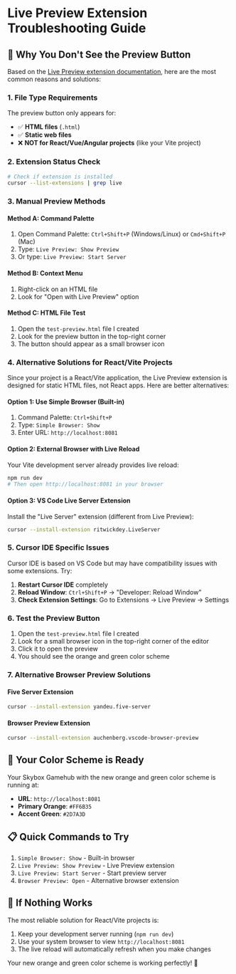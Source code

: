 # Live Preview Extension Troubleshooting Guide

## 🎯 **Why You Don't See the Preview Button**

Based on the [Live Preview extension documentation](https://marketplace.visualstudio.com/items?itemName=ms-vscode.live-server), here are the most common reasons and solutions:

### **1. File Type Requirements**
The preview button only appears for:
- ✅ **HTML files** (`.html`)
- ✅ **Static web files**
- ❌ **NOT for React/Vue/Angular projects** (like your Vite project)

### **2. Extension Status Check**
```bash
# Check if extension is installed
cursor --list-extensions | grep live
```

### **3. Manual Preview Methods**

#### **Method A: Command Palette**
1. Open Command Palette: `Ctrl+Shift+P` (Windows/Linux) or `Cmd+Shift+P` (Mac)
2. Type: `Live Preview: Show Preview`
3. Or type: `Live Preview: Start Server`

#### **Method B: Context Menu**
1. Right-click on an HTML file
2. Look for "Open with Live Preview" option

#### **Method C: HTML File Test**
1. Open the `test-preview.html` file I created
2. Look for the preview button in the top-right corner
3. The button should appear as a small browser icon

### **4. Alternative Solutions for React/Vite Projects**

Since your project is a React/Vite application, the Live Preview extension is designed for static HTML files, not React apps. Here are better alternatives:

#### **Option 1: Use Simple Browser (Built-in)**
1. Command Palette: `Ctrl+Shift+P`
2. Type: `Simple Browser: Show`
3. Enter URL: `http://localhost:8081`

#### **Option 2: External Browser with Live Reload**
Your Vite development server already provides live reload:
```bash
npm run dev
# Then open http://localhost:8081 in your browser
```

#### **Option 3: VS Code Live Server Extension**
Install the "Live Server" extension (different from Live Preview):
```bash
cursor --install-extension ritwickdey.LiveServer
```

### **5. Cursor IDE Specific Issues**

Cursor IDE is based on VS Code but may have compatibility issues with some extensions. Try:

1. **Restart Cursor IDE** completely
2. **Reload Window**: `Ctrl+Shift+P` → "Developer: Reload Window"
3. **Check Extension Settings**: Go to Extensions → Live Preview → Settings

### **6. Test the Preview Button**

1. Open the `test-preview.html` file I created
2. Look for a small browser icon in the top-right corner of the editor
3. Click it to open the preview
4. You should see the orange and green color scheme

### **7. Alternative Browser Preview Solutions**

#### **Five Server Extension**
```bash
cursor --install-extension yandeu.five-server
```

#### **Browser Preview Extension**
```bash
cursor --install-extension auchenberg.vscode-browser-preview
```

## 🎨 **Your Color Scheme is Ready**

Your Skybox Gamehub with the new orange and green color scheme is running at:
- **URL**: `http://localhost:8081`
- **Primary Orange**: `#FF6B35`
- **Accent Green**: `#2D7A3D`

## 📋 **Quick Commands to Try**

1. `Simple Browser: Show` - Built-in browser
2. `Live Preview: Show Preview` - Live Preview extension
3. `Live Preview: Start Server` - Start preview server
4. `Browser Preview: Open` - Alternative browser extension

## 🔧 **If Nothing Works**

The most reliable solution for React/Vite projects is:
1. Keep your development server running (`npm run dev`)
2. Use your system browser to view `http://localhost:8081`
3. The live reload will automatically refresh when you make changes

Your new orange and green color scheme is working perfectly! 🎉
